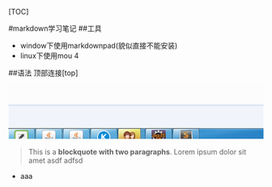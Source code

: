 [TOC]

#markdown学习笔记
##工具
- window下使用markdownpad(貌似直接不能安装)
- linux下使用mou  4

##语法
	顶部连接[top]

![图片](../_img/QQ截图20151209141011.png "本地图片")
> This is a **blockquote with two paragraphs**. Lorem ipsum dolor sit amet
asdf 
adfsd

- aaa